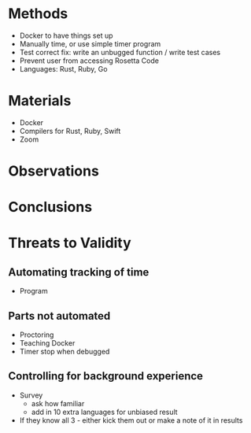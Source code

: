 # Methods
* Docker to have things set up
* Manually time, or use simple timer program
* Test correct fix: write an unbugged function / write test cases
* Prevent user from accessing Rosetta Code
* Languages: Rust, Ruby, Go

# Materials
* Docker
* Compilers for Rust, Ruby, Swift
* Zoom

# Observations

# Conclusions

# Threats to Validity

## Automating tracking of time
* Program

## Parts not automated
* Proctoring
* Teaching Docker
* Timer stop when debugged

## Controlling for background experience
* Survey
  * ask how familiar
  * add in 10 extra languages for unbiased result
* If they know all 3 - either kick them out or make a note of it in results
